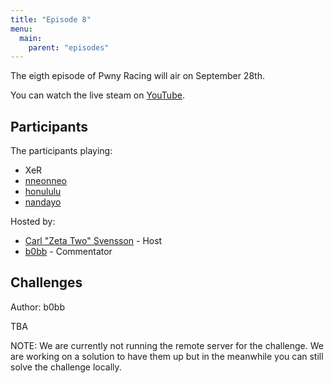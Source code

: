 ```yaml
---
title: "Episode 8"
menu:
  main:
    parent: "episodes"
---
```


The eigth episode of Pwny Racing will air on September 28th.  

You can watch the live steam on [YouTube](https://www.youtube.com/watch?v=OS4RdWsLCuA).

## Participants

The participants playing:

* XeR
* [nneonneo](https://twitter.com/nneonneo)
* [honululu](https://twitter.com/_honululu_)
* [nandayo](https://twitter.com/nanday0_)

Hosted by:

* [Carl "Zeta Two" Svensson](https://twitter.com/ZetaTwo) - Host
* [b0bb](https://twitter.com/0xb0bb) - Commentator

## Challenges

Author: b0bb  

TBA

NOTE: We are currently not running the remote server for the challenge. We are working on a solution to have them up but in the meanwhile you can still solve the challenge locally.
